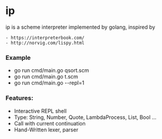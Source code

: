 #  ip

ip is a scheme interpreter  implemented by golang, 
inspired by

    - https://interpreterbook.com/
    - http://norvig.com/lispy.html

### Example
 -  go run cmd/main.go qsort.scm 
 -  go run cmd/main.go t.scm
 -  go run cmd/main.go --repl=1

### Features:
 - Interactive REPL shell
 - Type: String, Number, Quote, LambdaProcess, List, Bool ...
 - Call with current continuation
 - Hand-Written lexer, parser  
